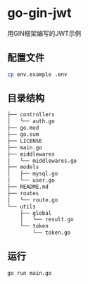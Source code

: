 # go-gin-jwt

用GIN框架编写的JWT示例



## 配置文件

```sh
cp env.example .env
```



## 目录结构

```sh
├── controllers
│   └── auth.go
├── go.mod
├── go.sum
├── LICENSE
├── main.go
├── middlewares
│   └── middlewares.go
├── models
│   ├── mysql.go
│   └── user.go
├── README.md
├── routes
│   └── route.go
└── utils
    ├── global
    │   └── result.go
    └── token
        └── token.go
```



## 运行

```sh
go run main.go
```

